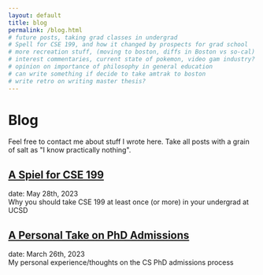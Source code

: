 ```yaml
---
layout: default 
title: blog 
permalink: /blog.html
# future posts, taking grad classes in undergrad
# Spell for CSE 199, and how it changed by prospects for grad school
# more recreation stuff, (moving to boston, diffs in Boston vs so-cal)
# interest commentaries, current state of pokemon, video gam industry?
# opinion on importance of philosophy in general education
# can write something if decide to take amtrak to boston
# write retro on writing master thesis?
---
```


# Blog

Feel free to contact me about stuff I wrote here.
Take all posts with a grain of salt as "I know practically nothing". 

## [A Spiel for CSE 199](/blog/cse199.html)
date: May 28th, 2023\
Why you should take CSE 199 at least once (or more) in your undergrad at UCSD

## [A Personal Take on PhD Admissions](/blog/gradadmissions.html)
date: March 26th, 2023\
My personal experience/thoughts on the CS PhD admissions process


